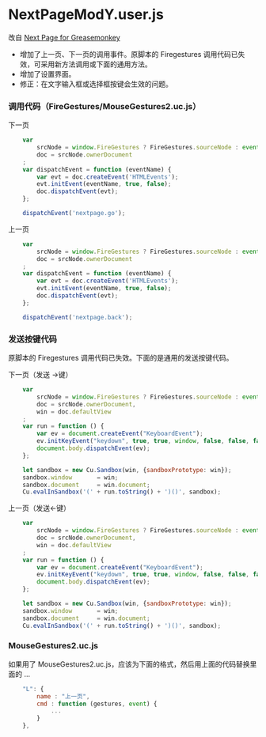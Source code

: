 NextPageModY.user.js
====================

改自 [Next Page for Greasemonkey](http://userscripts.org:8080/scripts/show/27251)

 - 增加了上一页、下一页的调用事件。原脚本的 Firegestures 调用代码已失效，可采用新方法调用或下面的通用方法。
 - 增加了设置界面。
 - 修正：在文字输入框或选择框按键会生效的问题。

### 调用代码（FireGestures/MouseGestures2.uc.js）

下一页

```js
    var
        srcNode = window.FireGestures ? FireGestures.sourceNode : event.target,
        doc = srcNode.ownerDocument
    ;
    var dispatchEvent = function (eventName) {
        var evt = doc.createEvent('HTMLEvents');
        evt.initEvent(eventName, true, false);
        doc.dispatchEvent(evt);
    };

    dispatchEvent('nextpage.go');
```

上一页

```js
    var
        srcNode = window.FireGestures ? FireGestures.sourceNode : event.target,
        doc = srcNode.ownerDocument
    ;
    var dispatchEvent = function (eventName) {
        var evt = doc.createEvent('HTMLEvents');
        evt.initEvent(eventName, true, false);
        doc.dispatchEvent(evt);
    };

    dispatchEvent('nextpage.back');
```

### 发送按键代码


原脚本的 Firegestures 调用代码已失效。下面的是通用的发送按键代码。

下一页（发送 →键）

```js
	var
        srcNode = window.FireGestures ? FireGestures.sourceNode : event.target,
        doc = srcNode.ownerDocument,
        win = doc.defaultView
    ;
	var run = function () {
	    var ev = document.createEvent("KeyboardEvent");
	    ev.initKeyEvent("keydown", true, true, window, false, false, false, false, 39, 0);
	    document.body.dispatchEvent(ev);
	};

	let sandbox = new Cu.Sandbox(win, {sandboxPrototype: win});
	sandbox.window       = win;
	sandbox.document     = win.document;
	Cu.evalInSandbox('(' + run.toString() + ')()', sandbox);
```

上一页（发送←键）

```js
	var
        srcNode = window.FireGestures ? FireGestures.sourceNode : event.target,
        doc = srcNode.ownerDocument,
        win = doc.defaultView
    ;
	var run = function () {
	    var ev = document.createEvent("KeyboardEvent");
	    ev.initKeyEvent("keydown", true, true, window, false, false, false, false, 37, 0);
	    document.body.dispatchEvent(ev);
	};

	let sandbox = new Cu.Sandbox(win, {sandboxPrototype: win});
	sandbox.window       = win;
	sandbox.document     = win.document;
	Cu.evalInSandbox('(' + run.toString() + ')()', sandbox);
```

### MouseGestures2.uc.js

如果用了 MouseGestures2.uc.js，应该为下面的格式，然后用上面的代码替换里面的 ...

```js
	"L": {
		name : "上一页",
		cmd : function (gestures, event) {
			...
		}
	},
```